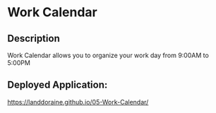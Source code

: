 # Work Calendar

## Description
Work Calendar allows you to organize your work day from 9:00AM to 5:00PM

## Deployed Application: 
https://landdoraine.github.io/05-Work-Calendar/
